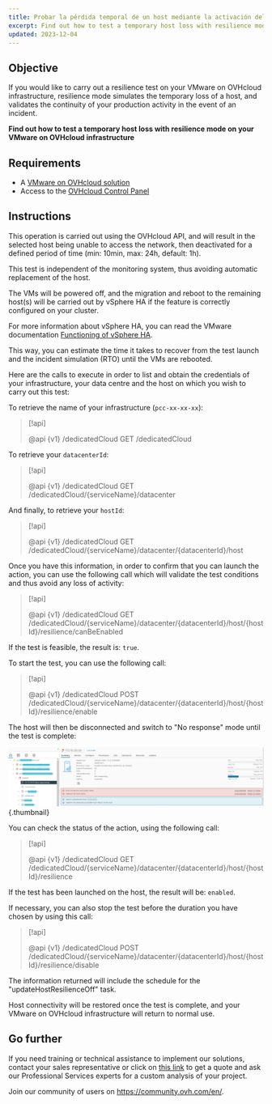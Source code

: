 ```yaml
---
title: Probar la pérdida temporal de un host mediante la activación del modo de resiliencia (EN)
excerpt: Find out how to test a temporary host loss with resilience mode on your VMware on OVHcloud infrastructure
updated: 2023-12-04
---
```


## Objective

If you would like to carry out a resilience test on your VMware on OVHcloud infrastructure, resilience mode simulates the temporary loss of a host, and validates the continuity of your production activity in the event of an incident.

**Find out how to test a temporary host loss with resilience mode on your VMware on OVHcloud infrastructure**

## Requirements

- A [VMware on OVHcloud solution](https://www.ovhcloud.com/es-es/hosted-private-cloud/vmware/)
- Access to the [OVHcloud Control Panel](https://www.ovh.com/auth/?action=gotomanager&from=https://www.ovh.es/&ovhSubsidiary=es)

## Instructions

This operation is carried out using the OVHcloud API, and will result in the selected host being unable to access the network, then deactivated for a defined period of time (min: 10min, max: 24h, default: 1h).

This test is independent of the monitoring system, thus avoiding automatic replacement of the host.

The VMs will be powered off, and the migration and reboot to the remaining host(s) will be carried out by vSphere HA if the feature is correctly configured on your cluster.

For more information about vSphere HA, you can read the VMware documentation [Functioning of vSphere HA](https://docs.vmware.com/en/VMware-vSphere/7.0/com.vmware.vsphere.avail.doc/GUID-33A65FF7-DA22-4DC5-8B18-5A7F97CCA536.html).

This way, you can estimate the time it takes to recover from the test launch and the incident simulation (RTO) until the VMs are rebooted.

Here are the calls to execute in order to list and obtain the credentials of your infrastructure, your data centre and the host on which you wish to carry out this test:

To retrieve the name of your infrastructure (`pcc-xx-xx-xx`):

> [!api]
>
> @api {v1} /dedicatedCloud GET /dedicatedCloud

To retrieve your `datacenterId`:

> [!api]
>
> @api {v1} /dedicatedCloud GET /dedicatedCloud/{serviceName}/datacenter

And finally, to retrieve your `hostId`:

> [!api]
>
> @api {v1} /dedicatedCloud GET /dedicatedCloud/{serviceName}/datacenter/{datacenterId}/host

Once you have this information, in order to confirm that you can launch the action, you can use the following call which will validate the test conditions and thus avoid any loss of activity:

> [!api]
>
> @api {v1} /dedicatedCloud GET /dedicatedCloud/{serviceName}/datacenter/{datacenterId}/host/{hostId}/resilience/canBeEnabled

If the test is feasible, the result is: `true`.

To start the test, you can use the following call:

> [!api]
>
> @api {v1} /dedicatedCloud POST /dedicatedCloud/{serviceName}/datacenter/{datacenterId}/host/{hostId}/resilience/enable

The host will then be disconnected and switch to "No response" mode until the test is complete:

![vsphere](images/resilience_mode.png){.thumbnail}

You can check the status of the action, using the following call:

> [!api]
>
> @api {v1} /dedicatedCloud GET /dedicatedCloud/{serviceName}/datacenter/{datacenterId}/host/{hostId}/resilience

If the test has been launched on the host, the result will be: `enabled`.

If necessary, you can also stop the test before the duration you have chosen by using this call:

> [!api]
>
> @api {v1} /dedicatedCloud POST /dedicatedCloud/{serviceName}/datacenter/{datacenterId}/host/{hostId}/resilience/disable

The information returned will include the schedule for the "updateHostResilienceOff" task.

Host connectivity will be restored once the test is complete, and your VMware on OVHcloud infrastructure will return to normal use.

## Go further

If you need training or technical assistance to implement our solutions, contact your sales representative or click on [this link](https://www.ovhcloud.com/es-es/professional-services/) to get a quote and ask our Professional Services experts for a custom analysis of your project.

Join our community of users on <https://community.ovh.com/en/>.
